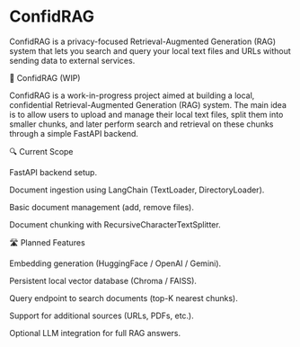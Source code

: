 # ConfidRAG
ConfidRAG is a privacy-focused Retrieval-Augmented Generation (RAG) system that lets you search and query your local text files and URLs without sending data to external services.

📂 ConfidRAG (WIP)

ConfidRAG is a work-in-progress project aimed at building a local, confidential Retrieval-Augmented Generation (RAG) system.
The main idea is to allow users to upload and manage their local text files, split them into smaller chunks, and later perform search and retrieval on these chunks through a simple FastAPI backend.

🔍 Current Scope

FastAPI backend setup.

Document ingestion using LangChain (TextLoader, DirectoryLoader).

Basic document management (add, remove files).

Document chunking with RecursiveCharacterTextSplitter.

🛣️ Planned Features

Embedding generation (HuggingFace / OpenAI / Gemini).

Persistent local vector database (Chroma / FAISS).

Query endpoint to search documents (top-K nearest chunks).

Support for additional sources (URLs, PDFs, etc.).

Optional LLM integration for full RAG answers.


